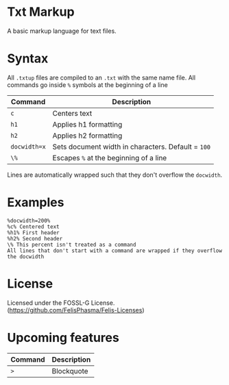 # Txt Markup
A basic markup language for text files.

# Syntax
All `.txtup` files are compiled to an `.txt` with the same name file.
All commands go inside `%` symbols at the beginning of a line

Command | Description
--- | ---
`c` | Centers text
`h1` | Applies h1 formatting
`h2` | Applies h2 formatting
`docwidth=x` | Sets document width in characters. Default = `100`
`\%` | Escapes `%` at the beginning of a line

Lines are automatically wrapped such that they don't overflow the `docwidth`. 

# Examples

```
%docwidth=200%
%c% Centered text
%h1% First header
%h2% Second header
\% This percent isn't treated as a command
All lines that don't start with a command are wrapped if they overflow the docwidth
```

# License

Licensed under the FOSSL-G License. (https://github.com/FelisPhasma/Felis-Licenses)

# Upcoming features 

Command | Description
--- | ---
`>` | Blockquote
